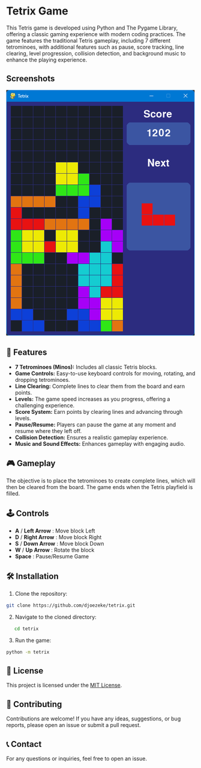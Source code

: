 # Tetrix Game

This Tetris game is developed using Python and The Pygame Library, offering a classic gaming experience with modern coding practices.
The game features the traditional Tetris gameplay, including 7 different tetrominoes, with additional features such as pause, score tracking, line clearing, level progression, collision detection, and background music to enhance the playing experience.

## Screenshots

![Screenshot](assets/screenshot.png)

## 🚀 Features

- **7 Tetrominoes (Minos):** Includes all classic Tetris blocks.
- **Game Controls:** Easy-to-use keyboard controls for moving, rotating, and dropping tetrominoes.
- **Line Clearing:** Complete lines to clear them from the board and earn points.
- **Levels:** The game speed increases as you progress, offering a challenging experience.
- **Score System:** Earn points by clearing lines and advancing through levels.
- **Pause/Resume:** Players can pause the game at any moment and resume where they left off.
- **Collision Detection:** Ensures a realistic gameplay experience.
- **Music and Sound Effects:** Enhances gameplay with engaging audio.

## 🎮 Gameplay

The objective is to place the tetrominoes to create complete lines, which will then be cleared from the board.
The game ends when the Tetris playfield is filled.

## 🕹️ Controls

- **A** / **Left Arrow** : Move block Left
- **D** / **Right Arrow** : Move block Right
- **S** / **Down Arrow** : Move block Down
- **W** / **Up Arrow** : Rotate the block
- **Space** : Pause/Resume Game

## 🛠️ Installation

1. Clone the repository:

```bash
git clone https://github.com/djoezeke/tetrix.git
```

2. Navigate to the cloned directory:

```bash
   cd tetrix
```

3. Run the game:

```bash
python -m tetrix
```

## 📝 License

This project is licensed under the [MIT License](LICENSE).

## 🤝 Contributing

Contributions are welcome! If you have any ideas, suggestions, or bug reports, please open an issue or submit a pull request.

## 📞 Contact

For any questions or inquiries, feel free to open an issue.
